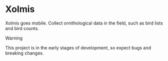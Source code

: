 # Xolmis

Xolmis goes mobile. Collect ornithological data in the field, such as bird lists and bird counts.

> [!WARNING]
> This project is in the early stages of development, so expect bugs and breaking changes.


